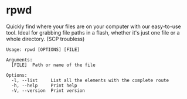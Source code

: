 # rpwd

Quickly find where your files are on your computer with our easy-to-use tool. Ideal for grabbing file paths in a flash, whether it's just one file or a whole directory. (SCP troubless)

```
Usage: rpwd [OPTIONS] [FILE]

Arguments:
  [FILE]  Path or name of the file

Options:
  -l, --list     List all the elements with the complete route
  -h, --help     Print help
  -V, --version  Print version
```

